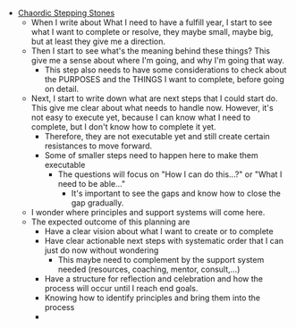 - [Chaordic Stepping Stones](<Chaordic Stepping Stones.md>)
    - When I write about What I need to have a fulfill year, I start to see what I want to complete or resolve, they maybe small, maybe big, but at least they give me a direction.
    - Then I start to see what's the meaning behind these things? This give me a sense about where I'm going, and why I'm going that way.
        - This step also needs to have some considerations to check about the PURPOSES and the THINGS I want to complete, before going on detail.
    - Next, I start to write down what are next steps that I could start do. This give me clear about what needs to handle now. However, it's not easy to execute yet, because I can know what I need to complete, but I don't know how to complete it yet.
        - Therefore, they are not executable yet and still create certain resistances to move forward.
        - Some of smaller steps need to happen here to make them executable
            - The questions will focus on "How I can do this...?" or "What I need to be able..."
                - It's important to see the gaps and know how to close the gap gradually.
    - I wonder where principles and support systems will come here. 
    - The expected outcome of this planning are
        - Have a clear vision about what I want to create or to complete
        - Have clear actionable next steps with systematic order that I can just do now without wondering
            - This maybe need to complement by the support system needed (resources, coaching, mentor, consult,...)
        - Have a structure for reflection and celebration and how the process will occur until I reach end goals. 
        - Knowing how to identify principles and bring them into the process
        - 
